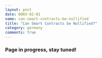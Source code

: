 ```yaml
---
layout: post
date: 0003-02-01
name: can-smart-contracts-be-nullified
title: "Can Smart Contracts be Nullified?"
category: germany
comments: true
---
```


### Page in progress, stay tuned!
